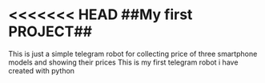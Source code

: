 <<<<<<< HEAD
##My first PROJECT##
=======
This is just a simple telegram robot for collecting price of three smartphone models and showing their prices
This is my first telegram robot i have created with python

